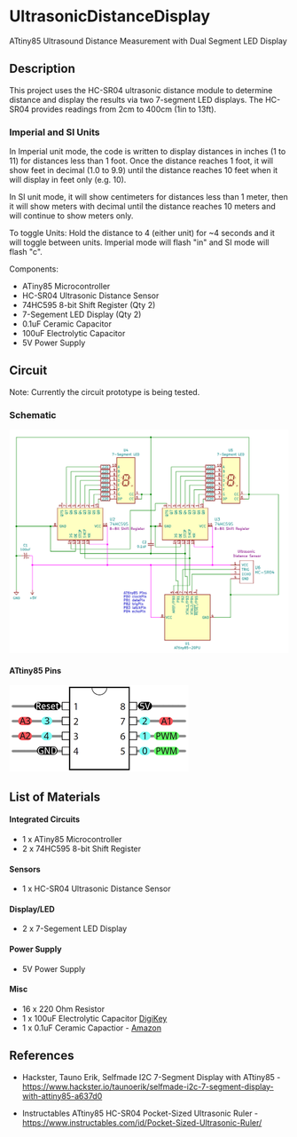 # UltrasonicDistanceDisplay
ATtiny85 Ultrasound Distance Measurement with Dual Segment LED Display

## Description
This project uses the HC-SR04 ultrasonic distance module to determine distance and display the results via two 7-segment LED displays. The HC-SR04 provides readings from 2cm to 400cm (1in to 13ft).

### Imperial and SI Units
In Imperial unit mode, the code is written to display distances in inches (1 to 11) for distances less than 1 foot.  Once the distance reaches 1 foot, it will show feet in decimal (1.0 to 9.9) until the distance reaches 10 feet when it will display in feet only (e.g. 10). 

In SI unit mode, it will show centimeters for distances less than 1 meter, then it will show meters with decimal until the distance reaches 10 meters and will continue to show meters only.

To toggle Units:  Hold the distance to 4 (either unit) for ~4 seconds and it will toggle between units.  Imperial mode will flash "in" and SI mode will flash "c".


Components:
* ATiny85 Microcontroller
* HC-SR04 Ultrasonic Distance Sensor
* 74HC595 8-bit Shift Register (Qty 2)
* 7-Segement LED Display (Qty 2)
* 0.1uF Ceramic Capacitor
* 100uF Electrolytic Capacitor
* 5V Power Supply

## Circuit
Note: Currently the circuit prototype is being tested.

### Schematic
![Circuit Board](images/schematic.png)

#### ATtiny85 Pins
![Circuit Board](images/ATtiny85pins.png)

## List of Materials
#### Integrated Circuits
* 1 x ATiny85 Microcontroller
* 2 x 74HC595 8-bit Shift Register
#### Sensors
* 1 x HC-SR04 Ultrasonic Distance Sensor
#### Display/LED
* 2 x 7-Segement LED Display
#### Power Supply
* 5V Power Supply
#### Misc
* 16 x 220 Ohm Resistor
* 1 x 100uF Electrolytic Capacitor [DigiKey](https://www.digikey.com/product-detail/en/panasonic-electronic-components/ECA-1CM101I/P10408TB-ND/268493)
* 1 x 0.1uF Ceramic Capactior - [Amazon](https://www.amazon.com/Almencla-100Pcs-Ceramic-Capacitor-Electronic/dp/B07LD9T497)


## References
* Hackster, Tauno Erik, Selfmade I2C 7-Segment Display with ATtiny85 - https://www.hackster.io/taunoerik/selfmade-i2c-7-segment-display-with-attiny85-a637d0

* Instructables ATtiny85 HC-SR04 Pocket-Sized Ultrasonic Ruler - 
https://www.instructables.com/id/Pocket-Sized-Ultrasonic-Ruler/

